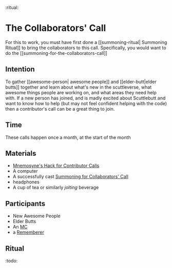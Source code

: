 :ritual:
# The Collaborators' Call

For this to work, you must have first done a [[summoning-ritual| Summoning Ritual]] to bring the
collaborators to this call.  Specifically, you would want to do the [[summoning-for-the-collaborators-call]]

##  Intention
To gather [[awesome-person| awesome people]] and [[elder-butt|elder butts]] together and learn about what's new in the scuttleverse, what awesome things people are working on, and what areas they need help with.  If a new person has joined, and is madly excited about Scuttlebutt and want to know how to help (but may not feel confident helping with the code) then a contributor's call can be a great thing to join.

## Time
These calls happen once a month, at the start of the month

## Materials
* [Mnemosyne's Hack for Contributor Calls](/templates/mnemosyne-hack-for-collaborators-call)
* A computer
* A successfully cast [Summoning for Collaborators' Call](/rituals/summoning-for-the-collaborators-call)
* headphones
* A cup of tea or similarly _jolting_ beverage

## Participants
* New Awesome People
* Elder Butts
* An [MC](role_mc)
* a [Rememberer](role_rememberer)

## Ritual
:todo:






